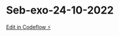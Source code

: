 # Seb-exo-24-10-2022

[Edit in Codeflow ⚡️](https://stackblitz.com/~/github.com/Marion-tech/Seb-exo-24-10-2022)